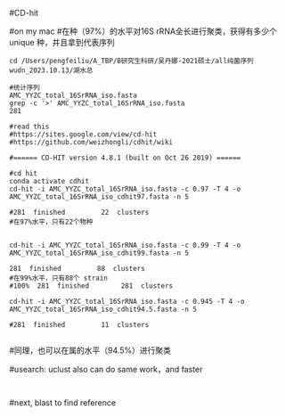 #CD-hit

#on my mac
#在种（97%）的水平对16S rRNA全长进行聚类，获得有多少个unique 种，并且拿到代表序列
```
cd /Users/pengfeiliu/A_TBP/B研究生科研/吴丹娜-2021硕士/all纯菌序列wudn_2023.10.13/湖水总

#统计序列
AMC_YYZC_total_16SrRNA_iso.fasta
grep -c '>' AMC_YYZC_total_16SrRNA_iso.fasta
281

#read this
#https://sites.google.com/view/cd-hit
#https://github.com/weizhongli/cdhit/wiki

#====== CD-HIT version 4.8.1 (built on Oct 26 2019) ======

#cd hit
conda activate cdhit
cd-hit -i AMC_YYZC_total_16SrRNA_iso.fasta -c 0.97 -T 4 -o AMC_YYZC_total_16SrRNA_iso_cdhit97.fasta -n 5

#281  finished         22  clusters
#在97%水平，只有22个物种


cd-hit -i AMC_YYZC_total_16SrRNA_iso.fasta -c 0.99 -T 4 -o AMC_YYZC_total_16SrRNA_iso_cdhit99.fasta -n 5

281  finished         88  clusters
#在99%水平，只有88个 strain
#100%  281  finished        281  clusters

cd-hit -i AMC_YYZC_total_16SrRNA_iso.fasta -c 0.945 -T 4 -o AMC_YYZC_total_16SrRNA_iso_cdhit94.5.fasta -n 5

#281  finished         11  clusters


```

#同理，也可以在属的水平（94.5%）进行聚类

#usearch: uclust also can do same work，and faster
```


```



#next, blast to find reference
```


```

